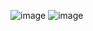 ![image](https://github.com/JayaRamSamavedam/2100031593/assets/98570026/51e1df73-cdab-479c-afd1-c1b9e96a19e5)
![image](https://github.com/JayaRamSamavedam/2100031593/assets/98570026/5a4d9b37-cb17-4b1a-a4b4-cae31d43b73d)
